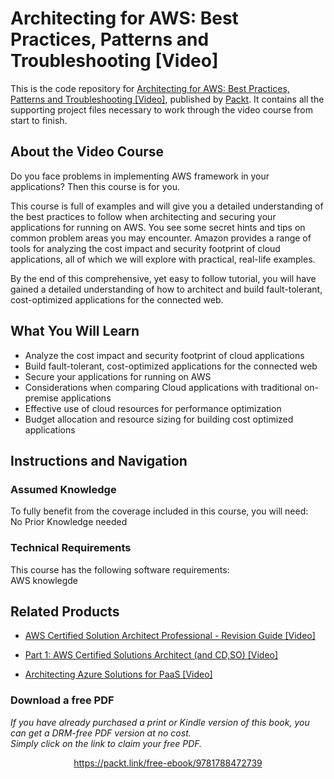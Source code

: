 # Architecting for AWS: Best Practices, Patterns and Troubleshooting [Video]
This is the code repository for [Architecting for AWS: Best Practices, Patterns and Troubleshooting [Video]](https://www.packtpub.com/application-development/architecting-aws-best-practices-patterns-and-troubleshooting-video?utm_source=github&utm_medium=repository&utm_campaign=9781788472739), published by [Packt](https://www.packtpub.com/?utm_source=github). It contains all the supporting project files necessary to work through the video course from start to finish.
## About the Video Course
Do you face problems in implementing AWS framework in your applications? Then this course is for you.

This course is full of examples and will give you a detailed understanding of the best practices to follow when architecting and securing your applications for running on AWS. You see some secret hints and tips on common problem areas you may encounter. Amazon provides a range of tools for analyzing the cost impact and security footprint of cloud applications, all of which we will explore with practical, real-life examples. 

By the end of this comprehensive, yet easy to follow tutorial, you will have gained a detailed understanding of how to architect and build fault-tolerant, cost-optimized applications for the connected web.

<H2>What You Will Learn</H2>
<DIV class=book-info-will-learn-text>
<UL>
<LI>Analyze the cost impact and security footprint of cloud applications 
<LI>Build fault-tolerant, cost-optimized applications for the connected web&nbsp; 
<LI>Secure your applications for running on AWS 
<LI>Considerations when comparing Cloud applications with traditional on-premise applications 
<LI>Effective use of cloud resources for performance optimization 
<LI>Budget allocation and resource sizing for building cost optimized applications </LI></UL></DIV>

## Instructions and Navigation
### Assumed Knowledge
To fully benefit from the coverage included in this course, you will need:<br/>
No Prior Knowledge needed
### Technical Requirements
This course has the following software requirements:<br/>
AWS knowlegde

## Related Products
* [AWS Certified Solution Architect Professional - Revision Guide [Video]](https://www.packtpub.com/virtualization-and-cloud/aws-certified-solution-architect-professional-revision-guide-video?utm_source=github&utm_medium=repository&utm_campaign=9781838550035)

* [Part 1: AWS Certified Solutions Architect (and CD,SO) [Video]](https://www.packtpub.com/virtualization-and-cloud/part-1-aws-certified-solutions-architect-and-cdso-video?utm_source=github&utm_medium=repository&utm_campaign=9781838824396)

* [Architecting Azure Solutions for PaaS [Video]](https://www.packtpub.com/web-development/ajax-using-javascript-libraries-jquery-and-axios-video?utm_source=github&utm_medium=repository&utm_campaign=9781789611038)

### Download a free PDF

 <i>If you have already purchased a print or Kindle version of this book, you can get a DRM-free PDF version at no cost.<br>Simply click on the link to claim your free PDF.</i>
<p align="center"> <a href="https://packt.link/free-ebook/9781788472739">https://packt.link/free-ebook/9781788472739 </a> </p>